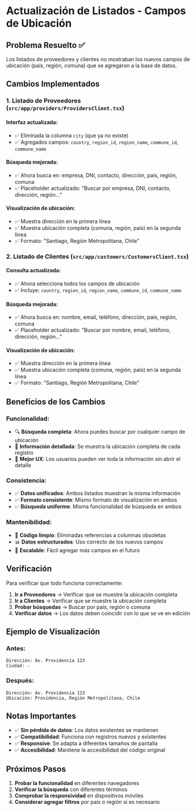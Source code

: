 # Actualización de Listados - Campos de Ubicación

## Problema Resuelto ✅

Los listados de proveedores y clientes no mostraban los nuevos campos de ubicación (país, región, comuna) que se agregaron a la base de datos.

## Cambios Implementados

### 1. **Listado de Proveedores** (`src/app/providers/ProvidersClient.tsx`)

#### **Interfaz actualizada:**
- ✅ Eliminada la columna `city` (que ya no existe)
- ✅ Agregados campos: `country`, `region_id`, `region_name`, `commune_id`, `commune_name`

#### **Búsqueda mejorada:**
- ✅ Ahora busca en: empresa, DNI, contacto, dirección, país, región, comuna
- ✅ Placeholder actualizado: "Buscar por empresa, DNI, contacto, dirección, región..."

#### **Visualización de ubicación:**
- ✅ Muestra dirección en la primera línea
- ✅ Muestra ubicación completa (comuna, región, país) en la segunda línea
- ✅ Formato: "Santiago, Región Metropolitana, Chile"

### 2. **Listado de Clientes** (`src/app/customers/CustomersClient.tsx`)

#### **Consulta actualizada:**
- ✅ Ahora selecciona todos los campos de ubicación
- ✅ Incluye: `country`, `region_id`, `region_name`, `commune_id`, `commune_name`

#### **Búsqueda mejorada:**
- ✅ Ahora busca en: nombre, email, teléfono, dirección, país, región, comuna
- ✅ Placeholder actualizado: "Buscar por nombre, email, teléfono, dirección, región..."

#### **Visualización de ubicación:**
- ✅ Muestra dirección en la primera línea
- ✅ Muestra ubicación completa (comuna, región, país) en la segunda línea
- ✅ Formato: "Santiago, Región Metropolitana, Chile"

## Beneficios de los Cambios

### **Funcionalidad:**
- 🔍 **Búsqueda completa**: Ahora puedes buscar por cualquier campo de ubicación
- 📍 **Información detallada**: Se muestra la ubicación completa de cada registro
- 🎯 **Mejor UX**: Los usuarios pueden ver toda la información sin abrir el detalle

### **Consistencia:**
- ✅ **Datos unificados**: Ambos listados muestran la misma información
- ✅ **Formato consistente**: Mismo formato de visualización en ambos
- ✅ **Búsqueda uniforme**: Misma funcionalidad de búsqueda en ambos

### **Mantenibilidad:**
- 🔧 **Código limpio**: Eliminadas referencias a columnas obsoletas
- 📊 **Datos estructurados**: Uso correcto de los nuevos campos
- 🚀 **Escalable**: Fácil agregar más campos en el futuro

## Verificación

Para verificar que todo funciona correctamente:

1. **Ir a Proveedores** → Verificar que se muestre la ubicación completa
2. **Ir a Clientes** → Verificar que se muestre la ubicación completa
3. **Probar búsquedas** → Buscar por país, región o comuna
4. **Verificar datos** → Los datos deben coincidir con lo que se ve en edición

## Ejemplo de Visualización

### **Antes:**
```
Dirección: Av. Providencia 123
Ciudad: -
```

### **Después:**
```
Dirección: Av. Providencia 123
Ubicación: Providencia, Región Metropolitana, Chile
```

## Notas Importantes

- ✅ **Sin pérdida de datos**: Los datos existentes se mantienen
- ✅ **Compatibilidad**: Funciona con registros nuevos y existentes
- ✅ **Responsive**: Se adapta a diferentes tamaños de pantalla
- ✅ **Accesibilidad**: Mantiene la accesibilidad del código original

## Próximos Pasos

1. **Probar la funcionalidad** en diferentes navegadores
2. **Verificar la búsqueda** con diferentes términos
3. **Comprobar la responsividad** en dispositivos móviles
4. **Considerar agregar filtros** por país o región si es necesario
